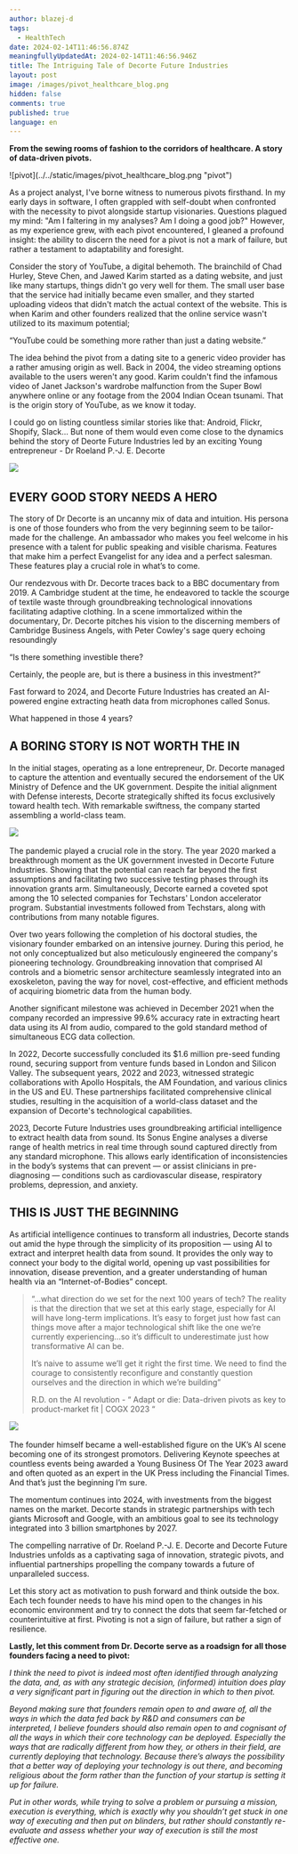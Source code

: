```yaml
---
author: blazej-d
tags:
  - HealthTech
date: 2024-02-14T11:46:56.874Z
meaningfullyUpdatedAt: 2024-02-14T11:46:56.946Z
title: The Intriguing Tale of Decorte Future Industries
layout: post
image: /images/pivot_healthcare_blog.png
hidden: false
comments: true
published: true
language: en
---
```

**From the sewing rooms of fashion to the corridors of healthcare. A story of data-driven pivots.**

<div className="image">![pivot](../../static/images/pivot_healthcare_blog.png "pivot")</div>

As a project analyst, I've borne witness to numerous pivots firsthand. In my early days in software, I often grappled with self-doubt when confronted with the necessity to pivot alongside startup visionaries. Questions plagued my mind: "Am I faltering in my analyses? Am I doing a good job?" However, as my experience grew, with each pivot encountered, I gleaned a profound insight: the ability to discern the need for a pivot is not a mark of failure, but rather a testament to adaptability and foresight.

Consider the story of YouTube, a digital behemoth. The brainchild of Chad Hurley, Steve Chen, and Jawed Karim started as a dating website, and just like many startups, things didn't go very well for them. The small user base that the service had initially became even smaller, and they started uploading videos that didn't match the actual context of the website. This is when Karim and other founders realized that the online service wasn't utilized to its maximum potential; 

“YouTube could be something more rather than just a dating website.”

The idea behind the pivot from a dating site to a generic video provider has a rather amusing origin as well. Back in 2004, the video streaming options available to the users weren't any good. Karim couldn't find the infamous video of Janet Jackson's wardrobe malfunction from the Super Bowl anywhere online or any footage from the 2004 Indian Ocean tsunami. That is the origin story of YouTube, as we know it today.

I could go on listing countless similar stories like that: Android, Flickr, Shopify, Slack... But none of them would even come close to the dynamics behind the story of Deorte Future Industries led by an exciting Young entrepreneur - Dr Roeland P.-J. E. Decorte

![](https://lh7-us.googleusercontent.com/fY2FgX3kk2OTi9NZE3hb2jHDuFsAv8MUZ_v2UPLkLw6mQePzQCzMMVgk4et3EsLCFl-GiucfbrsMnj8_I1INbs_t9ohIG9AJA-yFFl1f_X7zBmxhMPp29LtrZHVwhLub2NCKbjr4Kil7dWy3xTtIxpg)

## EVERY GOOD STORY NEEDS A HERO

The story of Dr Decorte is an uncanny mix of data and intuition. His persona is one of those founders who from the very beginning seem to be tailor-made for the challenge. An ambassador who makes you feel welcome in his presence with a talent for public speaking and visible charisma. Features that make him a perfect Evangelist for any idea and a perfect salesman. These features play a crucial role in what’s to come. 

Our rendezvous with Dr. Decorte traces back to a BBC documentary from 2019. A Cambridge student at the time, he endeavored to tackle the scourge of textile waste through groundbreaking technological innovations facilitating adaptive clothing. In a scene immortalized within the documentary, Dr. Decorte pitches his vision to the discerning members of Cambridge Business Angels, with Peter Cowley's sage query echoing resoundingly

“Is there something investible there? 

Certainly, the people are, but is there a business in this investment?”

Fast forward to 2024, and Decorte Future Industries has created an AI-powered engine extracting heath data from microphones called Sonus.

What happened in those 4 years?

## A BORING STORY IS NOT WORTH THE IN

<YouTubeEmbed url='https://www.youtube.com/watch?v=GbyLOsy6cKs' />

In the initial stages, operating as a lone entrepreneur, Dr. Decorte managed to capture the attention and eventually secured the endorsement of the UK Ministry of Defence and the UK government. Despite the initial alignment with Defense interests, Decorte strategically shifted its focus exclusively toward health tech. With remarkable swiftness, the company started assembling a world-class team.

![](https://lh7-us.googleusercontent.com/Kto4J4ngyJo91dVdaPbvD8PcIiJkl2-1OMzq338xM_gin2adYYaFKaRX88G0u1TNKJ8bds6THKYF0k-_Kd2YqrBdYRPuhGtlLHQRNwQH6Kb7oAlzeV5iYPhF5Sh2WR9WQ2HOfZT2PN_9J7r54N-BAoA)

The pandemic played a crucial role in the story. The year 2020 marked a breakthrough moment as the UK government invested in Decorte Future Industries. Showing that the potential can reach far beyond the first assumptions and facilitating two successive testing phases through its innovation grants arm. Simultaneously, Decorte earned a coveted spot among the 10 selected companies for Techstars' London accelerator program. Substantial investments followed from Techstars, along with contributions from many notable figures.

Over two years following the completion of his doctoral studies, the visionary founder embarked on an intensive journey. During this period, he not only conceptualized but also meticulously engineered the company's pioneering technology. Groundbreaking innovation that comprised AI controls and a biometric sensor architecture seamlessly integrated into an exoskeleton, paving the way for novel, cost-effective, and efficient methods of acquiring biometric data from the human body.

Another significant milestone was achieved in December 2021 when the company recorded an impressive 99.6% accuracy rate in extracting heart data using its AI from audio, compared to the gold standard method of simultaneous ECG data collection.

In 2022, Decorte successfully concluded its $1.6 million pre-seed funding round, securing support from venture funds based in London and Silicon Valley. The subsequent years, 2022 and 2023, witnessed strategic collaborations with Apollo Hospitals, the AM Foundation, and various clinics in the US and EU. These partnerships facilitated comprehensive clinical studies, resulting in the acquisition of a world-class dataset and the expansion of Decorte's technological capabilities.

2023, Decorte Future Industries uses groundbreaking artificial intelligence to extract health data from sound. Its Sonus Engine analyses a diverse range of health metrics in real time through sound captured directly from any standard microphone. This allows early identification of inconsistencies in the body’s systems that can prevent — or assist clinicians in pre-diagnosing — conditions such as cardiovascular disease, respiratory problems, depression, and anxiety.

## THIS IS JUST THE BEGINNING

As artificial intelligence continues to transform all industries, Decorte stands out amid the hype through the simplicity of its proposition — using AI to extract and interpret health data from sound. It provides the only way to connect your body to the digital world, opening up vast possibilities for innovation, disease prevention, and a greater understanding of human health via an “Internet-of-Bodies” concept.

> “...what direction do we set for the next 100 years of tech? The reality is that the direction that we set at this early stage, especially for AI will have long-term implications. It’s easy to forget just how fast can things move after a major technological shift like the one we’re currently experiencing…so it’s difficult to underestimate just how transformative AI can be. 
>
> It’s naive to assume we’ll get it right the first time. We need to find the courage to consistently reconfigure and constantly question ourselves and the direction in which we’re building”
>
> R.D. on the AI revolution - “ Adapt or die: Data-driven pivots as key to product-market fit | COGX 2023 “

![](https://lh7-us.googleusercontent.com/anWPukBfCg71-gT5W2fMub-oYvud0FhAohhyCtvw-uCip9rn97B4E7Kz_mEROfc-9IgAd5BYEAzyFPMEfJBMKNlDxphVkhzefZYIvqMwzTpho1wv1KjgC2En92Mhj79ZCb2GIgruhubM3gcmZ0Ah4Bc)

The founder himself became a well-established figure on the UK’s AI scene becoming one of its strongest promotors. Delivering Keynote speeches at countless events being awarded a Young Business Of The Year 2023 award and often quoted as an expert in the UK Press including the Financial Times. And that’s just the beginning I’m sure.

The momentum continues into 2024, with investments from the biggest names on the market. Decorte stands in strategic partnerships with tech giants Microsoft and Google, with an ambitious goal to see its technology integrated into 3 billion smartphones by 2027. 

The compelling narrative of Dr. Roeland P.-J. E. Decorte and Decorte Future Industries unfolds as a captivating saga of innovation, strategic pivots, and influential partnerships propelling the company towards a future of unparalleled success.

Let this story act as motivation to push forward and think outside the box. Each tech founder needs to have his mind open to the changes in his economic environment and try to connect the dots that seem far-fetched or counterintuitive at first. Pivoting is not a sign of failure, but rather a sign of resilience. 

**Lastly, let this comment from Dr. Decorte serve as a roadsign for all those founders facing a need to pivot:**

*I think the need to pivot is indeed most often identified through analyzing the data, and, as with any strategic decision, (informed) intuition does play a very significant part in figuring out the direction in which to then pivot.*

*Beyond making sure that founders remain open to and aware of, all the ways in which the data fed back by R&D and consumers can be interpreted, I believe founders should also remain open to and cognisant of all the ways in which their core technology can be deployed. Especially the ways that are radically different from how they, or others in their field, are currently deploying that technology. Because there’s always the possibility that a better way of deploying your technology is out there, and becoming religious about the form rather than the function of your startup is setting it up for failure.*   

*Put in other words, while trying to solve a problem or pursuing a mission, execution is everything, which is exactly why you shouldn’t get stuck in one way of executing and then put on blinders, but rather should constantly re-evaluate and assess whether your way of execution is still the most effective one.*